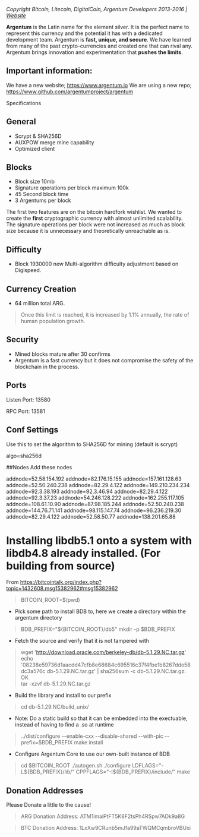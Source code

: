 *Copyright Bitcoin, Litecoin, DigitalCoin, Argentum Developers 2013-2016 | [Website](http://www.argentum.io)*

**Argentum** is the Latin name for the element silver. It is the perfect name to represent this currency and the potential it has with a dedicated development team. Argentum is **fast, unique, and secure**. We have learned from many of the past crypto-currencies and created one that can rival any. Argentum brings innovation and experimentation that **pushes the limits**.

## Important information:
We have a new website; https://www.argentum.io
We are using a new repo; https://www.github.com/argentumproject/argentum

Specifications

## General
- Scrypt & SHA256D
- AUXPOW merge mine capability
- Optimized client

## Blocks
- Block size 10mb
- Signature operations per block maximum 100k
- 45 Second block time
- 3 Argentums per block

The first two features are on the bitcoin hardfork wishlist. We wanted to create the **first** cryptographic currency with almost unlimited scalability. The signature operations per block were not increased as much as block size because it is unnecessary and theoretically unreachable as is.

## Difficulty
- Block 1930000 new Multi-algorithm difficulty adjustment based on Digispeed.

## Currency Creation
- 64 million total ARG. 
> Once this limit is reached, it is increased by 1.1% annually, the rate of human population growth.

## Security
- Mined blocks mature after 30 confirms
- Argentum is a fast currency but it does not compromise the safety of the blockchain in the process.

## Ports
Listen Port: 13580

RPC Port: 13581

## Conf Settings
Use this to set the algorithm to SHA256D for mining (default is scrypt)  

algo=sha256d

##Nodes
Add these nodes

addnode=52.58.154.192
addnode=82.176.15.155
addnode=157.161.128.63
addnode=52.50.240.238
addnode=82.29.4.122
addnode=149.210.234.234
addnode=92.3.38.193
addnode=92.3.46.94
addnode=82.29.4.122
addnode=92.3.37.23
addnode=54.246.128.222
addnode=162.255.117.105
addnode=108.61.10.90
addnode=87.98.185.244
addnode=52.50.240.238
addnode=144.76.71.141
addnode=98.115.147.74
addnode=96.236.219.30
addnode=82.29.4.122
addnode=52.58.50.77
addnode=138.201.65.88

# Installing libdb5.1 onto a system with libdb4.8 already installed. (For building from source)
From https://bitcointalk.org/index.php?topic=1432608.msg15382962#msg15382962

> BITCOIN_ROOT=$(pwd)

- Pick some path to install BDB to, here we create a directory within the argentum directory
> BDB_PREFIX="${BITCOIN_ROOT}/db5"
mkdir -p $BDB_PREFIX

- Fetch the source and verify that it is not tampered with
> wget 'http://download.oracle.com/berkeley-db/db-5.1.29.NC.tar.gz'
echo '08238e59736d1aacdd47cfb8e68684c695516c37f4fbe1b8267dde58dc3a576c  db-5.1.29.NC.tar.gz' | sha256sum -c db-5.1.29.NC.tar.gz: OK  
tar -xzvf db-5.1.29.NC.tar.gz

- Build the library and install to our prefix
> cd db-5.1.29.NC/build_unix/
- Note: Do a static build so that it can be embedded into the exectuable, instead of having to find a .so at runtime
> ../dist/configure --enable-cxx --disable-shared --with-pic --prefix=$BDB_PREFIX
make install

- Configure Argentum Core to use our own-built instance of BDB
> cd $BITCOIN_ROOT
./autogen.sh
./configure LDFLAGS="-L${BDB_PREFIX}/lib/" CPPFLAGS="-I${BDB_PREFIX}/include/"
make

## Donation Addresses
Please Donate a little to the cause!
> ARG Donation Address: ATM1imaiPtFT5K8F2tsPh4RSpw7ADk9a8G

> BTC Donation Address: 1LxXw9CRunb5mJfa99aTWQMCqmbroVBUxi
